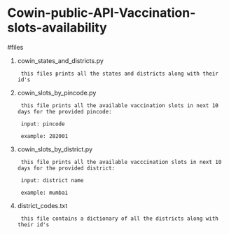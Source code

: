 # Cowin-public-API-Vaccination-slots-availability

#files

1. cowin_states_and_districts.py

        this files prints all the states and districts along with their id's
 
2. cowin_slots_by_pincode.py

        this file prints all the available vaccination slots in next 10 days for the provided pincode:
    
        input: pincode
    
        example: 282001 
 
3. cowin_slots_by_district.py

        this file prints all the available vacccination slots in next 10 days for the provided district:
    
        input: district name
    
        example: mumbai
 
4. district_codes.txt

        this file contains a dictionary of all the districts along with their id's
